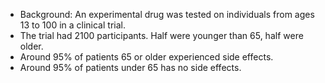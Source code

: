 - Background: An experimental drug was tested on individuals from ages 13 to 100 in a clinical trial.
- The trial had 2100 participants. Half were younger than 65, half were older.
- Around 95% of patients 65 or older experienced side effects.
- Around 95% of patients under 65 has no side effects.
